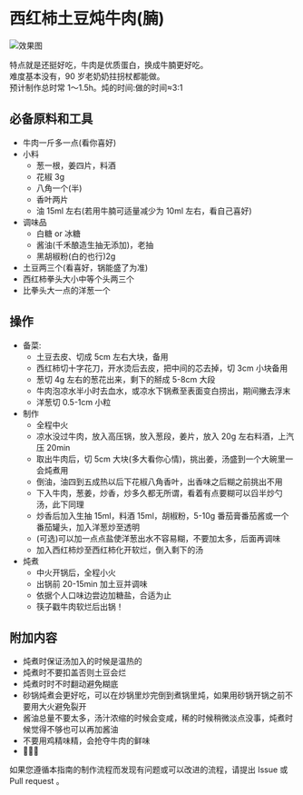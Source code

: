 # 西红柿土豆炖牛肉(腩)

![效果图](./abaaba_1.png)

特点就是还挺好吃，牛肉是优质蛋白，换成牛腩更好吃。  
难度基本没有，90 岁老奶奶拄拐杖都能做。  
预计制作总时常 1～1.5h。炖的时间:做的时间≈3:1

## 必备原料和工具

- 牛肉一斤多一点(看你喜好)
- 小料
    - 葱一根，姜四片，料酒
    - 花椒 3g
    - 八角一个(半)
    - 香叶两片
    - 油 15ml 左右(若用牛腩可适量减少为 10ml 左右，看自己喜好)
- 调味品
    - 白糖 or 冰糖
    - 酱油(千禾酿造生抽无添加)，老抽
    - 黑胡椒粉(白的也行)2g
- 土豆两三个(看喜好，锅能盛了为准)
- 西红柿拳头大小中等个头两三个
- 比拳头大一点的洋葱一个


## 操作
- 备菜:
    - 土豆去皮、切成 5cm 左右大块，备用
    - 西红柿切十字花刀，开水烫后去皮，把中间的芯去掉，切 3cm 小块备用
    - 葱切 4g 左右的葱花出来，剩下的掰成 5-8cm 大段
    - 牛肉泡凉水半小时去血水，或凉水下锅煮至表面变白捞出，期间撇去浮末
    - 洋葱切 0.5-1cm 小粒
- 制作
    - 全程中火
    - 凉水没过牛肉，放入高压锅，放入葱段，姜片，放入 20g 左右料酒，上汽压 20min
    - 取出牛肉后，切 5cm 大块(多大看你心情)，挑出姜，汤盛到一个大碗里一会炖煮用
    - 倒油，油四到五成热以后下花椒八角香叶，出香味之后糊之前挑出不用
    - 下入牛肉，葱姜，炒香，炒多久都无所谓，看着有点要糊可以舀半炒勺汤，此下同理
    - 炒香后加入生抽 15ml，料酒 15ml，胡椒粉，5-10g 番茄膏番茄酱或一个番茄罐头，加入洋葱炒至透明
    - (可选)可以加一点点盐使洋葱出水不容易糊，不要加太多，后面再调味
    - 加入西红柿炒至西红柿化开软烂，倒入剩下的汤
- 炖煮
    - 中火开锅后，全程小火
    - 出锅前 20-15min 加土豆并调味
    - 依据个人口味边尝边加糖盐，合适为止
    - 筷子戳牛肉软烂后出锅！


## 附加内容

- 炖煮时保证汤加入的时候是温热的
- 炖煮时不要扣盖否则土豆会烂
- 炖煮时时不时翻动避免糊底
- 砂锅炖煮会更好吃，可以在炒锅里炒完倒到煮锅里炖，如果用砂锅开锅之前不要用大火避免裂开
- 酱油总量不要太多，汤汁浓缩的时候会变咸，稀的时候稍微淡点没事，炖煮时候觉得不够也可以再加酱油
- 不要用鸡精味精，会抢夺牛肉的鲜味
- 🤤🤤🤤

如果您遵循本指南的制作流程而发现有问题或可以改进的流程，请提出 Issue 或 Pull request 。
